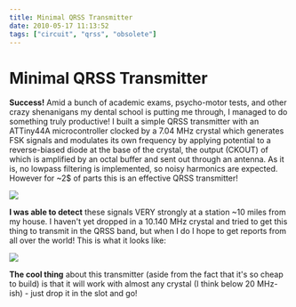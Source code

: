 ```yaml
---
title: Minimal QRSS Transmitter
date: 2010-05-17 11:13:52
tags: ["circuit", "qrss", "obsolete"]
---
```


# Minimal QRSS Transmitter

__Success!__ Amid a bunch of academic exams, psycho-motor tests, and other crazy shenanigans my dental school is putting me through, I managed to do something truly productive! I built a simple QRSS transmitter with an ATTiny44A microcontroller clocked by a 7.04 MHz crystal which generates FSK signals and modulates its own frequency by applying potential to a reverse-biased diode at the base of the crystal, the output (CKOUT) of which is amplified by an octal buffer and sent out through an antenna. As it is, no lowpass filtering is implemented, so noisy harmonics are expected. However for ~2$ of parts this is an effective QRSS transmitter!

<div class="text-center img-border">

![](https://swharden.com/static/2010/05/17/simple_qrss_transmitter.jpg)

</div>

__I was able to detect__ these signals VERY strongly at a station ~10 miles from my house. I haven't yet dropped in a 10.140 MHz crystal and tried to get this thing to transmit in the QRSS band, but when I do I hope to get reports from all over the world! This is what it looks like:

<div class="text-center img-border">

![](https://swharden.com/static/2010/05/17/aj4vd.jpg)

</div>

__The cool thing__ about this transmitter (aside from the fact that it's so cheap to build) is that it will work with almost any crystal (I think below 20 MHz-ish) - just drop it in the slot and go!

